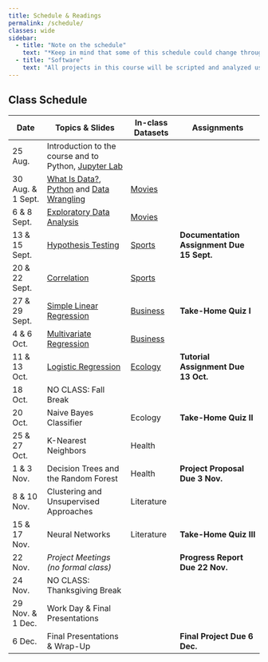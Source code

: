 ```yaml
---
title: Schedule & Readings
permalink: /schedule/
classes: wide
sidebar:
  - title: "Note on the schedule"
    text: "*Keep in mind that some of this schedule could change throughout the semester. However, if anything changes I'll update this page, and I'll be sure to give you plenty of advance notice.*"
  - title: "Software"
    text: "All projects in this course will be scripted and analyzed using Python, an open source programming language and environment. Specifically, we will be using Jupyter Lab as our programming environment. **No previous experience with Python, statistical software packages, or computer programming is required.**"
---
```


## Class Schedule

Date|Topics & Slides|In-class Datasets|Assignments
--|---|---|---
25 Aug.|Introduction to the course and to Python, [Jupyter Lab](/CIS241/jupyter)|
30 Aug. & 1 Sept.|[What Is Data?](/CIS241/slides/whatisdata), [Python](/CIS241/slides/pythonbasics) and [Data Wrangling](/CIS241/slides/wrangling)|[Movies](/CIS241/workshops/2022/08/31/movie-dialogue-1.html)|
6 & 8 Sept.|[Exploratory Data Analysis](/CIS241/slides/eda)|[Movies](/CIS241/workshops/2022/09/07/movie-dialogue-2.html)|
13 & 15 Sept.|[Hypothesis Testing](/CIS241/slides/hypothesis)|[Sports](/CIS241/workshops/2022/09/14/sports-1.html)|**Documentation Assignment Due 15 Sept.**
20 & 22 Sept.|[Correlation](/CIS241/slides/correlation)|[Sports](/CIS241/workshops/2022/09/21/sports-2.html)
27 & 29 Sept.|[Simple Linear Regression](/CIS241/slides/regression)|[Business](/CIS241/workshops/2022/09/28/business-1.html)|**Take-Home Quiz I**
4 & 6 Oct.|[Multivariate Regression](/CIS241/slides/multiple)|[Business](/CIS241/workshops/2022/10/05/business-2.html)
11 & 13 Oct.|[Logistic Regression](/CIS241/slides/logit)|[Ecology](/CIS241/workshops/2022/10/12/ecology-1.html)|**Tutorial Assignment Due 13 Oct.**
18 Oct.|NO CLASS: Fall Break
20 Oct.|Naive Bayes Classifier|Ecology|**Take-Home Quiz II**
25 & 27 Oct.|K-Nearest Neighbors|Health|
1 & 3 Nov.|Decision Trees and the Random Forest|Health|**Project Proposal Due 3 Nov.**
8 & 10 Nov.|Clustering and Unsupervised Approaches|Literature|
15 & 17 Nov.|Neural Networks|Literature|**Take-Home Quiz III**
22 Nov.|*Project Meetings (no formal class)*||**Progress Report Due 22 Nov.**
24 Nov.|NO CLASS: Thanksgiving Break
29 Nov. & 1 Dec.|Work Day & Final Presentations|
6 Dec.|Final Presentations & Wrap-Up||**Final Project Due 6 Dec.**
